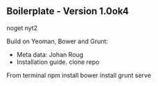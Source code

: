 ## Boilerplate - Version 1.0ok4
noget nyt2

Build on Yeoman, Bower and Grunt:

* Meta data: Johan Roug
* Installation guide.
clone repo

From terminal
npm install
bower install
grunt serve
